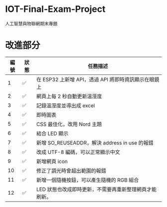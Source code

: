 # IOT-Final-Exam-Project
人工智慧與物聯網期末專題


# 改進部分
| 編號 | 狀態 | 任務描述 |
| --- | --- | ------- |
|  1  |  ✅ | 在 ESP32 上新增 API，透過 API 將即時資訊顯示在眼鏡上 |
|  2  |  ✅ | 網頁上每 2 秒自動更新溫溼度 |
|  3  |  ✅ | 記錄溫溼度並導出成 excel |
|  4  |  ✅ | 即時圖表 |
|  5  |  ✅ | CSS 最佳化，改用 Nord 主題 |
|  6  |  ✅ | 結合 LED 顯示 |
|  7  |  ✅ | 新增 SO_REUSEADDR，解決 address in use 的報錯 |
|  8  |  ✅ | 改成 UTF-8 編碼，可以正常顯示中文 |
|  9  |  ✅ | 新增網頁 icon |
|  10 |  ✅ | 修正了調光時會超出範圍的報錯 |
|  11 |  ✅ | 新增一個隨機按鈕，可以產生隨機的 RGB 組合 |
|  12 |  ✅ | LED 狀態也改成即時更新，不需要再重新整理網頁才能刷新。|